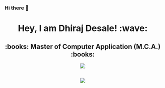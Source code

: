 ### Hi there 👋

<h1 align="center">Hey, I am Dhiraj Desale! :wave:</h1>
<h2 align="center">:books: Master of Computer Application (M.C.A.) :books:</h2>

<p align="center">
  <a href="https://github.com/dhirajhdesale/"><img src="https://readme-typing-svg.herokuapp.com?lines=Computer+and+Engineer+Student;Java SE%20|%20Python%20|+SQL%20|%20Shell Script+Git and GitHub;&center=true&width=550&height=40"></a>
</p>
<br>
<div align="center">
<img src="https://github-readme-stats.vercel.app/api?username=dhirajhdesale&show_icons=true&theme=chartreuse-dark">
</div>
